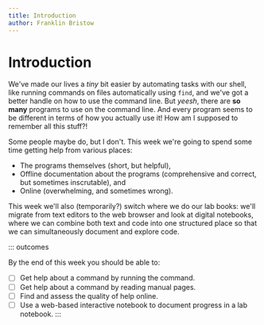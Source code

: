 ```yaml
---
title: Introduction
author: Franklin Bristow
---
```


Introduction
============

We've made our lives a *tiny* bit easier by automating tasks with our shell,
like running commands on files automatically using `find`, and we've got a
better handle on how to use the command line. But *yeesh*, there are **so many**
programs to use on the command line. And every program seems to be different in
terms of how you actually use it! How am I supposed to remember all this stuff?!

Some people maybe do, but I don't. This week we're going to spend some time
getting help from various places:

* The programs themselves (short, but helpful),
* Offline documentation about the programs (comprehensive and correct, but
  sometimes inscrutable), and
* Online (overwhelming, and sometimes wrong).

This week we'll also (temporarily?) switch where we do our lab books: we'll
migrate from text editors to the web browser and look at digital notebooks,
where we can combine both text and code into one structured place so that we can
simultaneously document and explore code.

::: outcomes

By the end of this week you should be able to:

* [ ] Get help about a command by running the command.
* [ ] Get help about a command by reading manual pages.
* [ ] Find and assess the quality of help online.
* [ ] Use a web-based interactive notebook to document progress in a lab
  notebook.
:::
